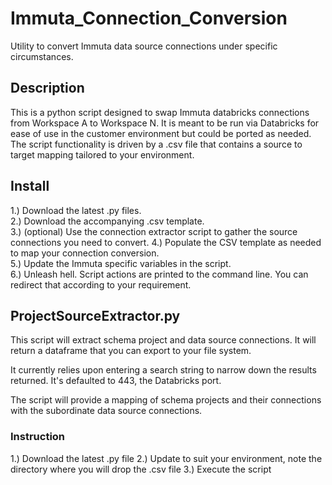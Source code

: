 # Immuta_Connection_Conversion
Utility to convert Immuta data source connections under specific circumstances.

## Description
This is a python script designed to swap Immuta databricks connections from Workspace A to Workspace N.  It is meant to be run via Databricks for ease of use in the customer environment but could be ported as needed.  The script functionality is driven by a .csv file that contains a source to target mapping tailored to your environment.

## Install
1.) Download the latest .py files.  
2.) Download the accompanying .csv template.  
3.) (optional) Use the connection extractor script to gather the source connections you need to convert. 
4.) Populate the CSV template as needed to map your connection conversion.  
5.) Update the Immuta specific variables in the script.  
6.) Unleash hell.  Script actions are printed to the command line.  You can redirect that according to your requirement.  

## ProjectSourceExtractor.py

This script will extract schema project and data source connections. It will return a dataframe that you can export to your file system.

It currently relies upon entering a search string to narrow down the results returned. It's defaulted to 443, the Databricks port.

The script will provide a mapping of schema projects and their connections with the subordinate data source connections.

### Instruction
1.) Download the latest .py file
2.) Update to suit your environment, note the directory where you will drop the .csv file
3.) Execute the script
